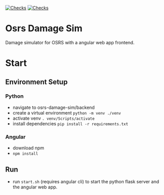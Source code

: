 [![Checks](https://github.com/Maurits825/osrs-damage-sim/actions/workflows/osrs-dmg-sim-service.yml/badge.svg)](https://github.com/Maurits825/osrs-damage-sim/actions/workflows/osrs-dmg-sim-service.yml) [![Checks](https://github.com/Maurits825/osrs-damage-sim/actions/workflows/osrs-dmg-sim-web-app.yml/badge.svg)](https://github.com/Maurits825/osrs-damage-sim/actions/workflows/osrs-dmg-sim-web-app.yml)

# Osrs Damage Sim
Damage simulator for OSRS with a angular web app frontend.

# Start

## Environment Setup
### Python
- navigate to osrs-damage-sim/backend
- create a virtual environment `python -m venv ./venv`
- activate venv `. venv/Scripts/activate`
- install dependencies `pip install -r requirements.txt`

### Angular
- download npm
- `npm install`

## Run
- run `start.sh` (requires angular cli) to start the python flask server and the angular web app.
